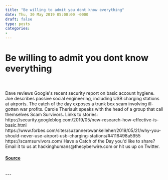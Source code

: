 ```yaml
---
title: "Be willing to admit you dont know everything"
date: Thu, 30 May 2019 05:00:00 -0000
draft: false
type: posts
categories: 
- 
---
```

# Be willing to admit you dont know everything

<br/>

<br/>
Dave reviews Google's recent security report on basic account hygiene. Joe describes passive social engineering, including USB charging stations at airports. The catch of the day exposes a trunk box scam involving ill-gotten war profits. Carole Theriault speaks with the head of a group that call themselves Scam Survivors. Links to stories: https://security.googleblog.com/2019/05/new-research-how-effective-is-basic.html https://www.forbes.com/sites/suzannerowankelleher/2019/05/21/why-you-should-never-use-airport-usb-charging-stations/#4116498a5955 https://scamsurvivors.com/ Have a Catch of the Day you'd like to share? Email it to us at hackinghumans@thecyberwire.com or hit us up on Twitter.

#### [Source](https://thecyberwire.com/podcasts/hacking-humans/51/notes)

<br/>
---

